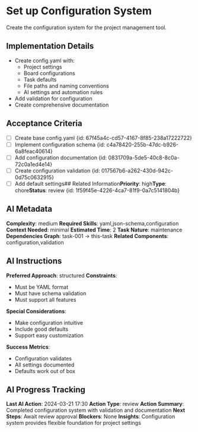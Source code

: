 # Set up Configuration System

Create the configuration system for the project management tool.

## Implementation Details
- Create config.yaml with:
  - Project settings
  - Board configurations
  - Task defaults
  - File paths and naming conventions
  - AI settings and automation rules
- Add validation for configuration
- Create comprehensive documentation

## Acceptance Criteria
- [ ] Create base config.yaml {id: 67f45a4c-cd57-4167-8f85-238a17222722}
- [ ] Implement configuration schema {id: c4a78420-255b-47dc-b926-6a8feac40614}
- [ ] Add configuration documentation {id: 0831709a-5de5-40c8-8c0a-72c0a1ed4e14}
- [ ] Create configuration validation {id: 017567b6-a262-430d-942c-0d75c0632915}
- [ ] Add default settings## Related Information**Priority**: high**Type**: chore**Status**: review {id: 1f59f45e-4226-4ca7-81f9-0a7c5141804b}
## AI Metadata
**Complexity**: medium
**Required Skills**: yaml,json-schema,configuration
**Context Needed**: minimal
**Estimated Time**: 2
**Task Nature**: maintenance
**Dependencies Graph**: task-001 -> this-task
**Related Components**: configuration,validation

## AI Instructions
**Preferred Approach**: structured
**Constraints**: 
- Must be YAML format
- Must have schema validation
- Must support all features

**Special Considerations**:
- Make configuration intuitive
- Include good defaults
- Support easy customization

**Success Metrics**:
- Configuration validates
- All settings documented
- Defaults work out of box

## AI Progress Tracking
**Last AI Action**: 2024-03-21 17:30
**Action Type**: review
**Action Summary**: Completed configuration system with validation and documentation
**Next Steps**: Await review approval
**Blockers**: None
**Insights**: Configuration system provides flexible foundation for project settings 